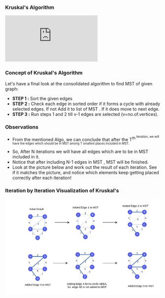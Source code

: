 ### Kruskal's Algorithm
<iframe src="https://www.youtube.com/embed/MqAakVTbLZ0" frameborder="0" allow="autoplay; encrypted-media" allowfullscreen></iframe>

### Concept of Kruskal's Algorithm

Let's have a final look at the consolidated algorithm to find MST of given graph:

   - **STEP 1 :** Sort the given edges
   - **STEP 2 :** Check each edge in sorted order if it forms a cycle with already selected edges. If not Add it to list of MST . If it does move to next edge.
   - **STEP 3 :** Run steps 1 and 2 till v-1 edges are selected (v=no.of.vertices).

### Observations

   - From the mentioned Algo, we can conclude that after the T<sup>th<sup> iteration, we will have the edges which should be in MST among T smallest places included in MST.
   - So, After N iterations we will have all edges which are to be in MST included in it.
   - Notice that after including N-1 edges in MST , MST will be finished.
   - Look at the picture below and work out the result of each iteration. See if it matches the picture, and notice which elements keep getting placed correctly after each iteration!

### Iteration by Iteration Visualization of Kruskal's
<img src="images/kruskal.png"/>
